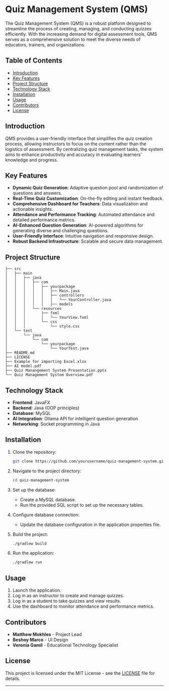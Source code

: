 # Quiz Management System (QMS)

The Quiz Management System (QMS) is a robust platform designed to streamline the process of creating, managing, and conducting quizzes efficiently. With the increasing demand for digital assessment tools, QMS serves as a comprehensive solution to meet the diverse needs of educators, trainers, and organizations.

## Table of Contents

- [Introduction](#introduction)
- [Key Features](#key-features)
- [Project Structure](#project-structure)
- [Technology Stack](#technology-stack)
- [Installation](#installation)
- [Usage](#usage)
- [Contributors](#contributors)
- [License](#license)

## Introduction

QMS provides a user-friendly interface that simplifies the quiz creation process, allowing instructors to focus on the content rather than the logistics of assessment. By centralizing quiz management tasks, the system aims to enhance productivity and accuracy in evaluating learners' knowledge and progress.

## Key Features

- **Dynamic Quiz Generation**: Adaptive question pool and randomization of questions and answers.
- **Real-Time Quiz Customization**: On-the-fly editing and instant feedback.
- **Comprehensive Dashboard for Teachers**: Data visualization and actionable insights.
- **Attendance and Performance Tracking**: Automated attendance and detailed performance metrics.
- **AI-Enhanced Question Generation**: AI-powered algorithms for generating diverse and challenging questions.
- **User-Friendly Interface**: Intuitive navigation and responsive design.
- **Robust Backend Infrastructure**: Scalable and secure data management.

## Project Structure

```
├── src
│   ├── main
│   │   ├── java
│   │   │   ├── com
│   │   │   │   ├── yourpackage
│   │   │   │   │   ├── Main.java
│   │   │   │   │   ├── controllers
│   │   │   │   │   │   └── YourController.java
│   │   │   │   │   ├── models
│   │   │   └── resources
│   │   │       ├── fxml
│   │   │       │   └── YourView.fxml
│   │   │       └── css
│   │   │           └── style.css
│   └── test
│       └── java
│           └── com
│               └── yourpackage
│                   └── YourTest.java
├── README.md
├── LICENSE
├── Example for importing Excel.xlsx
├── AI model.pdf
├── Quiz Manangement System Presentation.pptx
└── Quiz Management System Overview.pdf
```

## Technology Stack

- **Frontend**: JavaFX
- **Backend**: Java (OOP principles)
- **Database**: MySQL
- **AI Integration**: Ollama API for intelligent question generation
- **Networking**: Socket programming in Java

## Installation

1. Clone the repository:
   ```sh
   git clone https://github.com/yourusername/quiz-management-system.git
   ```
2. Navigate to the project directory:
   ```sh
   cd quiz-management-system
   ```
3. Set up the database:
   - Create a MySQL database.
   - Run the provided SQL script to set up the necessary tables.

4. Configure database connection:
   - Update the database configuration in the application properties file.

5. Build the project:
   ```sh
   ./gradlew build
   ```

6. Run the application:
   ```sh
   ./gradlew run
   ```

## Usage

1. Launch the application.
2. Log in as an instructor to create and manage quizzes.
3. Log in as a student to take quizzes and view results.
4. Use the dashboard to monitor attendance and performance metrics.

## Contributors

- **Matthew Mokhles** - Project Lead
- **Beshoy Marco** - UI Design
- **Veronia Gamil** - Educational Technology Specialist

## License

This project is licensed under the MIT License - see the [LICENSE](LICENSE) file for details.

---
